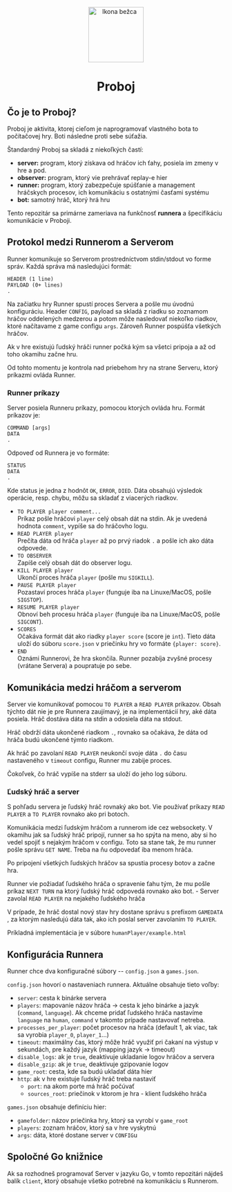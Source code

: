 <p align="center">
    <img src="https://i.imgur.com/w2EFlUe.png" width="128px" height="128px" alt="Ikona bežca"/>
    <h1 align="center">Proboj</h1>
</p>

## Čo je to Proboj?

Proboj je aktivita, ktorej cieľom je naprogramovať vlastného bota to počítačovej hry. Boti následne proti sebe súťažia.

Štandardný Proboj sa skladá z niekoľkých častí:
- **server:** program, ktorý získava od hráčov ich ťahy, posiela im zmeny v hre a pod.
- **observer:** program, ktorý vie prehrávať replay-e hier
- **runner:** program, ktorý zabezpečuje spúšťanie a management hráčskych procesov, ich komunikáciu s ostatnými časťami 
systému
- **bot:** samotný hráč, ktorý hrá hru

Tento repozitár sa primárne zameriava na funkčnosť **runnera** a špecifikáciu komunikácie v Proboji.

## Protokol medzi Runnerom a Serverom

Runner komunikuje so Serverom prostredníctvom stdin/stdout vo forme správ. Každá správa má nasledujúci formát:

```
HEADER (1 line)
PAYLOAD (0+ lines)
.
```

Na začiatku hry Runner spustí proces Servera a pošle mu úvodnú konfiguráciu. Header `CONFIG`, payload sa skladá z riadku
so zoznamom hráčov oddelených medzerou a potom môže nasledovať niekoľko riadkov, ktoré načítavame z game configu `args`.
Zároveň Runner pospúšťa všetkých hráčov.

Ak v hre existujú ľudský hráči runner počká kým sa všetci pripoja a až od toho okamihu začne hru.

Od tohto momentu je kontrola nad priebehom hry na strane Serveru, ktorý príkazmi ovláda Runner.

### Runner príkazy

Server posiela Runneru príkazy, pomocou ktorých ovláda hru. Formát príkazov je:

```
COMMAND [args]
DATA
.
```

Odpoveď od Runnera je vo formáte:

```
STATUS
DATA
.
```

Kde status je jedna z hodnôt `OK`, `ERROR`, `DIED`. Dáta obsahujú výsledok operácie, resp. chybu, môžu sa skladať z viacerých riadkov.

- `TO PLAYER player comment...` \
    Príkaz pošle hráčovi `player` celý obsah dát na stdin. Ak je uvedená hodnota `comment`, vypíše sa do hráčovho logu.
- `READ PLAYER player` \
    Prečíta dáta od hráča `player` až po prvý riadok `.` a pošle ich ako dáta odpovede.
- `TO OBSERVER` \
    Zapíše celý obsah dát do observer logu.
- `KILL PLAYER player` \
    Ukončí proces hráča `player` (pošle mu `SIGKILL`).
- `PAUSE PLAYER player` \
    Pozastaví proces hráča `player` (funguje iba na Linuxe/MacOS, pošle `SIGSTOP`).
- `RESUME PLAYER player` \
    Obnoví beh procesu hráča `player` (funguje iba na Linuxe/MacOS, pošle `SIGCONT`).
- `SCORES` \
    Očakáva formát dát ako riadky `player score` (score je `int`). Tieto dáta uloží do súboru `score.json` v priečinku 
    hry vo formáte `{player: score}`.
- `END` \
    Oznámi Runnerovi, že hra skončila. Runner pozabíja zvyšné procesy (vrátane Servera) a poupratuje po sebe.

## Komunikácia medzi hráčom a serverom

Server vie komunikovať pomocou `TO PLAYER` a `READ PLAYER` príkazov. Obsah týchto dát nie je pre Runnera zaujímavý, je
na implementácií hry, aké dáta posiela. Hráč dostáva dáta na stdin a odosiela dáta na stdout.

Hráč obdrží dáta ukončené riadkom `.`, rovnako sa očakáva, že dáta od hráča budú ukončené týmto riadkom.

Ak hráč po zavolaní `READ PLAYER` neukončí svoje dáta `.` do času nastaveného v `timeout` configu, Runner mu zabije
proces. 

Čokoľvek, čo hráč vypíše na stderr sa uloží do jeho log súboru.

### Ľudský hráč a server

S pohľadu servera je ľudský hráč rovnaký ako bot. Vie používať príkazy `READ PLAYER` a `TO PLAYER` rovnako ako pri
botoch.

Komunikácia medzi ľudským hráčom a runnerom ide cez websockety. V okamihu jak sa ľudský hráč pripojí,
runner sa ho spýta na meno, aby si ho vedel spojiť s nejakým hráčom v configu. Toto sa stane tak,
že mu runner pošle správu `GET NAME`. Treba na ňu odpovedať iba menom hráča.

Po pripojení všetkých ľudských hráčov sa spustia procesy botov a začne hra.

Runner vie požiadať ľudského hráča o spravenie ťahu tým, že mu pošle príkaz `NEXT TURN` na ktorý
ľudský hráč odpovedá rovnako ako bot. - Server zavolal `READ PLAYER` na nejakého ľudského hráča

V prípade, že hráč dostal nový stav hry dostane správu s prefixom `GAMEDATA `, za ktorým nasledujú
dáta tak, ako ich poslal server zavolaním `TO PLAYER`.

Príkladná implementácia je v súbore `humanPlayer/example.html`

## Konfigurácia Runnera

Runner chce dva konfiguračné súbory -- `config.json` a `games.json`.

`config.json` hovorí o nastaveniach runnera. Aktuálne obsahuje tieto voľby:

- `server`: cesta k binárke servera 
- `players`: mapovanie názov hráča → cesta k jeho binárke a jazyk (`command`, `language`). Ak chceme pridať ľudského hráča
nastavíme `language` na `human`, `command` v takomto prípade nastavovať netreba.
- `processes_per_player`: počet procesov na hráča (default 1, ak viac, tak sa vyrobia `player_0`, `player_1`...)
- `timeout`: maximálny čas, ktorý môže hráč využiť pri čakaní na výstup v sekundách, pre každý jazyk (mapping jazyk -> timeout)
- `disable_logs`: ak je `true`, deaktivuje ukladanie logov hráčov a servera
- `disable_gzip`: ak je `true`, deaktivuje gzipovanie logov
- `game_root`: cesta, kde sa budú ukladať dáta hier
- `http`: ak v hre existuje ľudský hráč treba nastaviť
  - `port`: na akom porte má hráč počúvať
  - `sources_root`: priečinok v ktorom je hra - klient ľudského hráča

`games.json` obsahuje definíciu hier:

- `gamefolder`: názov priečinka hry, ktorý sa vyrobí v `game_root`
- `players`: zoznam hráčov, ktorý sa v hre vyskytnú
- `args`: dáta, ktoré dostane server v `CONFIG`u

## Spoločné Go knižnice

Ak sa rozhodneš programovať Server v jazyku Go, v tomto repozitári nájdeš balík `client`, ktorý obsahuje všetko potrebné
na komunikáciu s Runnerom.
